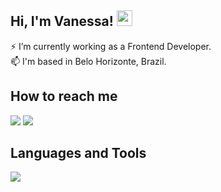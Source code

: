 ## Hi, I'm Vanessa! <img src="https://media.giphy.com/media/fvSnAaFUjIqh6XXIFp/giphy-downsized.gif" width="25px">

<p>⚡ I’m currently working as a Frontend Developer.<br/>
📫 I'm based in Belo Horizonte, Brazil.</p>

## How to reach me
<a href = "mailto:vanessacreis"><img src="https://img.shields.io/badge/Outlook-0078D4?style=for-the-badge&logo=microsoft-outlook&logoColor=white" target="_blank"></a>
<a href="https://www.linkedin.com/in/vanessacreisbh/" target="_blank"><img src="https://img.shields.io/badge/-LinkedIn-%230077B5?style=for-the-badge&logo=linkedin&logoColor=white" target="_blank"></a>
</div> 

## Languages and Tools
<p align="left">
  <a href="https://skillicons.dev">
    <img src="https://skillicons.dev/icons?i=html,css,js,ts,remix,nextjs,react,vite,sass,tailwind,materialui,styledcomponents,bootstrap,supabase,nodejs,git,vercel,figma" />
  </a>
</p>
 
